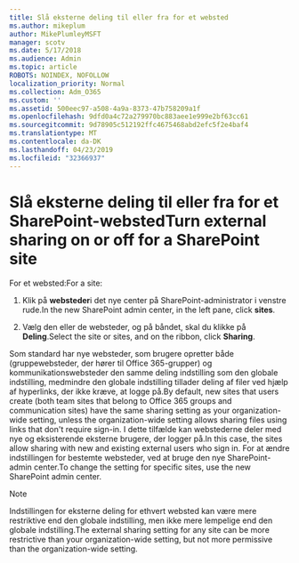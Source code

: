 ```yaml
---
title: Slå eksterne deling til eller fra for et websted
ms.author: mikeplum
author: MikePlumleyMSFT
manager: scotv
ms.date: 5/17/2018
ms.audience: Admin
ms.topic: article
ROBOTS: NOINDEX, NOFOLLOW
localization_priority: Normal
ms.collection: Adm_O365
ms.custom: ''
ms.assetid: 500eec97-a508-4a9a-8373-47b758209a1f
ms.openlocfilehash: 9dfd0a4c72a279970bc883aee1e999e2bf63cc61
ms.sourcegitcommit: 9d78905c512192ffc4675468abd2efc5f2e4baf4
ms.translationtype: MT
ms.contentlocale: da-DK
ms.lasthandoff: 04/23/2019
ms.locfileid: "32366937"
---
```

# <a name="turn-external-sharing-on-or-off-for-a-sharepoint-site"></a><span data-ttu-id="9bf72-102">Slå eksterne deling til eller fra for et SharePoint-websted</span><span class="sxs-lookup"><span data-stu-id="9bf72-102">Turn external sharing on or off for a SharePoint site</span></span>

<span data-ttu-id="9bf72-103">For et websted:</span><span class="sxs-lookup"><span data-stu-id="9bf72-103">For a site:</span></span>
  
1. <span data-ttu-id="9bf72-104">Klik på **websteder**i det nye center på SharePoint-administrator i venstre rude.</span><span class="sxs-lookup"><span data-stu-id="9bf72-104">In the new SharePoint admin center, in the left pane, click **sites**.</span></span>
    
2. <span data-ttu-id="9bf72-105">Vælg den eller de websteder, og på båndet, skal du klikke på **Deling**.</span><span class="sxs-lookup"><span data-stu-id="9bf72-105">Select the site or sites, and on the ribbon, click **Sharing**.</span></span>
    
<span data-ttu-id="9bf72-106">Som standard har nye websteder, som brugere opretter både (gruppewebsteder, der hører til Office 365-grupper) og kommunikationswebsteder den samme deling indstilling som den globale indstilling, medmindre den globale indstilling tillader deling af filer ved hjælp af hyperlinks, der ikke kræve, at logge på.</span><span class="sxs-lookup"><span data-stu-id="9bf72-106">By default, new sites that users create (both team sites that belong to Office 365 groups and communication sites) have the same sharing setting as your organization-wide setting, unless the organization-wide setting allows sharing files using links that don't require sign-in.</span></span> <span data-ttu-id="9bf72-107">I dette tilfælde kan webstederne deler med nye og eksisterende eksterne brugere, der logger på.</span><span class="sxs-lookup"><span data-stu-id="9bf72-107">In this case, the sites allow sharing with new and existing external users who sign in.</span></span> <span data-ttu-id="9bf72-108">For at ændre indstillingen for bestemte websteder, ved at bruge den nye SharePoint-admin center.</span><span class="sxs-lookup"><span data-stu-id="9bf72-108">To change the setting for specific sites, use the new SharePoint admin center.</span></span>
  
> [!NOTE]
> <span data-ttu-id="9bf72-109">Indstillingen for eksterne deling for ethvert websted kan være mere restriktive end den globale indstilling, men ikke mere lempelige end den globale indstilling.</span><span class="sxs-lookup"><span data-stu-id="9bf72-109">The external sharing setting for any site can be more restrictive than your organization-wide setting, but not more permissive than the organization-wide setting.</span></span> 
  


